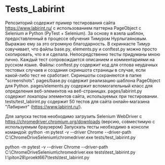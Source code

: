 # Tests_Labirint
Репозиторий содержит пример тестирования сайта https://www.labirint.ru/ с использованием паттерна PageObject с Selenium и Python (PyTest + Selenium).
За основу я взяла шаблон, предоставленный в процессе обучения Тимуром Нурлыгаяновым. Выражаю ему за это огромную благодарность. 
В скринкасте Тимур озвучивает, что файлы base.py, elements.py и conftest.py можно просто скопировать, что я и сделала. 
Непосредственно тесты придуманы мною лично.
Каждый тест сопровождается описанием и комментариями на русском языке.
Файлы:
conftest.py содержит код для отлова неудачных тестовых случаев и создания скриншота страницы в случае, если какой-либо тест не сработает. Скриншоты сохраняются в папке "screenshots".
pages/base.py содержит реализацию шаблона PageObject для Python.
pages/elements.py содержит вспомогательный класс для определения веб-элементов на веб-страницах.
pages/labirint.py содержит локаторы элементов сайта, используемых при тестировании. 
tests/test_labirint.py содержит 50 тестов для сайта онлайн-магазина "Лабиринт" (https://www.labirint.ru/).

Для запуска тестов необходимо загрузить Selenium WebDriver с https://chromedriver.chromium.org/downloads (версию, совместимую с используемым браузером)
Запускать тесты необходимо в консоли командой:
python -m pytest -v --driver Chrome --driver-path C:\ChromeDriveSelenium\chromedriver.exe tests/test_labirint.py

python -m pytest -v --driver Chrome --driver-path С:\ChromeDriveSelenium\chromedriver.exe tests\test_labirint.py
I:\piton28\proekt667\tests\test_labirint.py